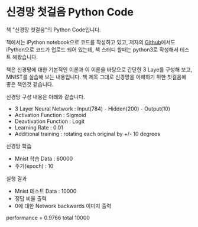 # 신경망 첫걸음 Python Code

책 "신경망 첫걸음"의 Python Code입니다.

책에서는 iPython notebook으로 코드를 작성하고 있고, 저자의 [Github](https://github.com/makeyourownneuralnetwork/makeyourownneuralnetwork)에서도 iPython으로 코드가 업로드 되어 있는데, 책 스터디 할때는 python3로 작성해서 테스트 해봤습니다.

책은 신경망에 대한 기본적인 이론과 이 이론을 바탕으로 간단한 3 Laye를 구성해 보고, MNIST를 실습해 보는 내용입니다. 책 제목 그대로 신경망을 이해하기 위한 첫걸음에 좋은 책인것 같습니다.

신경망 구성 내용은 아래와 같습니다.
- 3 Layer Neural Network : Input(784) - Hidden(200) - Output(10)
- Activation Function : Sigmoid
- Deavtivation Function : Logit
- Learning Rate : 0.01
- Additional training : rotating each original by +/- 10 degrees

신경망 학습
- Mnist 학습 Data : 60000
- 주기(epoch) : 10

실행 결과
- Mnist 테스트 Data : 10000
- 정답 비율 출력
- 0에 대한 Network backwards 이미지 출력

performance =  0.9766 total 10000
